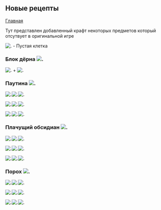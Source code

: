 ## Новые рецепты

[Главная](http://nyan.pw/IMoO/)

Тут представлен добавленный крафт некоторых предметов который отсутвует в оригинальной игре

![.](http://nyan.pw/IMoO/imgs/blocks/structure_air.png) - Пустая клетка
### Блок дёрна ![.](http://nyan.pw/IMoO/imgs/blocks/grass_side_carried.png)

![.](http://nyan.pw/IMoO/imgs/blocks/dirt.png) + ![.](http://nyan.pw/IMoO/imgs/items/seeds_wheat.png)

### Паутина ![.](http://nyan.pw/IMoO/imgs/blocks/web.png)

![.](http://nyan.pw/IMoO/imgs/items/string.png)![.](http://nyan.pw/IMoO/imgs/items/string.png)![.](http://nyan.pw/IMoO/imgs/items/string.png)

![.](http://nyan.pw/IMoO/imgs/items/string.png)![.](http://nyan.pw/IMoO/imgs/items/string.png)![.](http://nyan.pw/IMoO/imgs/items/string.png)

![.](http://nyan.pw/IMoO/imgs/items/string.png)![.](http://nyan.pw/IMoO/imgs/items/string.png)![.](http://nyan.pw/IMoO/imgs/items/string.png)

### Плачущий обсидиан ![.](http://nyan.pw/IMoO/imgs/blocks/crying_obsidian.png)

![.](http://nyan.pw/IMoO/imgs/blocks/obsidian.png)![.](http://nyan.pw/IMoO/imgs/items/ghast_tear.png)![.](http://nyan.pw/IMoO/imgs/blocks/obsidian.png)

![.](http://nyan.pw/IMoO/imgs/items/ghast_tear.png)![.](http://nyan.pw/IMoO/imgs/blocks/obsidian.png)![.](http://nyan.pw/IMoO/imgs/items/ghast_tear.png)

![.](http://nyan.pw/IMoO/imgs/blocks/obsidian.png)![.](http://nyan.pw/IMoO/imgs/items/ghast_tear.png)![.](http://nyan.pw/IMoO/imgs/blocks/obsidian.png)

### Порох ![.](http://nyan.pw/IMoO/imgs/items/gunpowder.png)
![.](http://nyan.pw/IMoO/imgs/blocks/structure_air.png)![.](http://nyan.pw/IMoO/imgs/items/blaze_powder.png)![.](http://nyan.pw/IMoO/imgs/blocks/structure_air.png)

![.](http://nyan.pw/IMoO/imgs/items/coal.png)![.](http://nyan.pw/IMoO/imgs/blocks/structure_air.png)![.](http://nyan.pw/IMoO/imgs/items/coal.png)

![.](http://nyan.pw/IMoO/imgs/blocks/structure_air.png)![.](http://nyan.pw/IMoO/imgs/items/blaze_powder.png)![.](http://nyan.pw/IMoO/imgs/blocks/structure_air.png)
